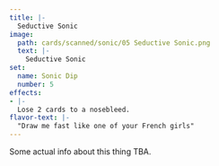 ```yaml
---
title: |-
  Seductive Sonic
image: 
  path: cards/scanned/sonic/05 Seductive Sonic.png
  text: |-
    Seductive Sonic
set:
  name: Sonic Dip
  number: 5
effects: 
- |-
  Lose 2 cards to a nosebleed.
flavor-text: |-
  "Draw me fast like one of your French girls"
---
```

Some actual info about this thing TBA.
